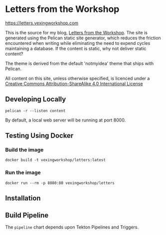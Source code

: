 # Letters from the Workshop

https://letters.vexingworkshop.com

This is the source for my blog, [Letters from the
Workshop](https://letters.vexingworkshop.com). The site is generated using the
Pelican static site generator, which reduces the friction encountered when
writing while eliminating the need to expend cycles maintaining a database. If
the content is static, why not deliver static content?

The theme is derived from the default 'notmyidea' theme that ships with Pelican.

All content on this site, unless otherwise specified, is licenced under a
[Creative Commons Attribution-ShareAlike 4.0 International License](https://creativecommons.org/licenses/by-sa/4.0/)

## Developing Locally

```shell
pelican -r --listen content
```

By default, a local web server will be running at port 8000.

## Testing Using Docker

### Build the image

```shell
docker build -t vexingworkshop/letters:latest
```


### Run the image

```shell
docker run --rm -p 8080:80 vexingworkshop/letters
```

## Installation

## Build Pipeline

The `pipeline` chart depends upon Tekton Pipelines and Triggers.
